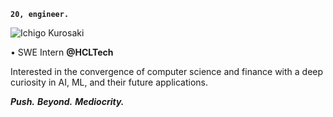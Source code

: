 **`20, engineer.`**

![Ichigo Kurosaki](https://media.giphy.com/media/JLYQnbND9gkYU/giphy.gif)

• SWE Intern **@HCLTech**

Interested in the convergence of computer science and finance with a deep curiosity in AI, ML, and their future applications. 

***Push.*** ***Beyond.*** ***Mediocrity.***
